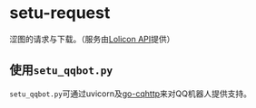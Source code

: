 # setu-request
涩图的请求与下载。（服务由[Lolicon API](api.lolicon.app)提供）
## 使用`setu_qqbot.py`
`setu_qqbot.py`可通过uvicorn及[go-cqhttp](github.com/Mrs4s/go-cqhttp)来对QQ机器人提供支持。
